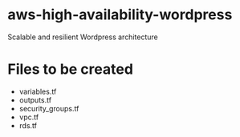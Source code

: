 # aws-high-availability-wordpress
Scalable and resilient Wordpress architecture
# Files to be created #
* variables.tf
* outputs.tf
* security_groups.tf
* vpc.tf
* rds.tf
  